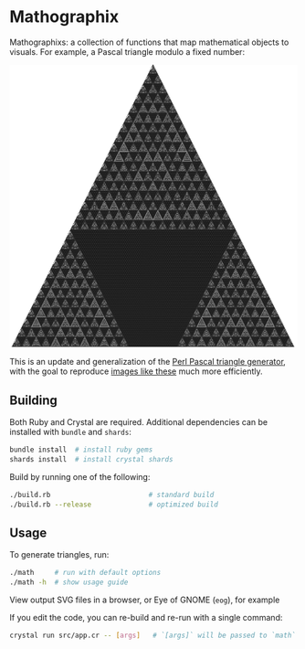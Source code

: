 # Mathographix

Mathographixs: a collection of functions that map mathematical objects to visuals. For example, a Pascal
triangle modulo a fixed number:

![pascal](/img/sample.png)

This is an update and generalization of the [Perl Pascal triangle generator](https://github.com/c-dilks/pascal),
with the goal to reproduce [images like these](https://github.com/c-dilks/pascal/tree/master/img)
much more efficiently.

## Building
Both Ruby and Crystal are required. Additional dependencies can be installed with `bundle` and `shards`:
```bash
bundle install  # install ruby gems
shards install  # install crystal shards
```

Build by running one of the following:
```bash
./build.rb                        # standard build
./build.rb --release              # optimized build
```

## Usage
To generate triangles, run:
```bash
./math     # run with default options
./math -h  # show usage guide
```
View output SVG files in a browser, or Eye of GNOME (`eog`), for example

If you edit the code, you can re-build and re-run with a single command:
```bash
crystal run src/app.cr -- [args]   # `[args]` will be passed to `math`
```
